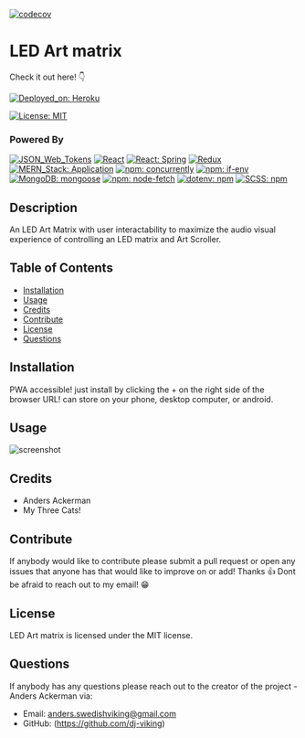 [![codecov](https://codecov.io/gh/Dj-Viking/LED-Art-matrix/branch/main/graph/badge.svg?token=6KIXEPI5DA)](https://codecov.io/gh/Dj-Viking/LED-Art-matrix)

# LED Art matrix

Check it out here! 👇

[![Deployed_on: Heroku](https://img.shields.io/badge/Deployed_on-Heroku-480087.svg)](https://led-matrices.herokuapp.com/)


[![License: MIT](https://img.shields.io/badge/License-MIT-blue.svg)](https://opensource.org/licenses/MIT)

### Powered By

 [![JSON_Web_Tokens](https://img.shields.io/badge/JSON_Web_Tokens-d9c709.svg)](https://github.com/auth0/node-jsonwebtoken) [![React](https://img.shields.io/badge/React-008783.svg)](https://github.com/facebook/react) [![React: Spring](https://img.shields.io/badge/React-Spring-480087.svg)](https://github.com/pmndrs/react-spring) [![Redux](https://img.shields.io/badge/Redux-0f0080.svg)](https://github.com/reduxjs/redux) [![MERN_Stack: Application](https://img.shields.io/badge/MERN_Stack-Application-0000ff.svg)](https://www.mongodb.com/mern-stack) [![npm: concurrently](https://img.shields.io/badge/npm-concurrently-ff0000.svg)](https://github.com/kimmobrunfeldt/concurrently) [![npm: if-env](https://img.shields.io/badge/npm-if_env-6600ff.svg)](https://github.com/ericclemmons/if-env) [![MongoDB: mongoose](https://img.shields.io/badge/MongoDB-mongoose-d98609.svg)](https://github.com/Automattic/mongoose) [![npm: node-fetch](https://img.shields.io/badge/npm-node_fetch-008783.svg)](https://github.com/node-fetch/node-fetch) [![dotenv: npm](https://img.shields.io/badge/dotenv-npm-0f0080.svg)](https://github.com/motdotla/dotenv) [![SCSS: npm](https://img.shields.io/badge/SCSS-ff36ee.svg)](https://sass-lang.com/) 

## Description 

An LED Art Matrix with user interactability to maximize the audio visual experience of controlling an LED matrix and Art Scroller.

## Table of Contents
* [Installation](#Installation)
* [Usage](#Usage)
* [Credits](#Credits)
* [Contribute](#Contribute)
* [License](#License)
* [Questions](#Questions)

## Installation

PWA accessible! just install by clicking the + on the right side of the browser URL! can store on your phone, desktop computer, or android. 

## Usage

![screenshot](./led-matrix-gif.gif)

## Credits

* Anders Ackerman
* My Three Cats!

## Contribute

If anybody would like to contribute please submit a pull request or open any issues that anyone has that would like to improve on or add! Thanks 👍 Dont be afraid to reach out to my email! 😁

## License

LED Art matrix is licensed under the MIT license.

## Questions

If anybody has any questions please reach out to the creator of the project - Anders Ackerman via:
* Email: anders.swedishviking@gmail.com
* GitHub: (https://github.com/dj-viking)
